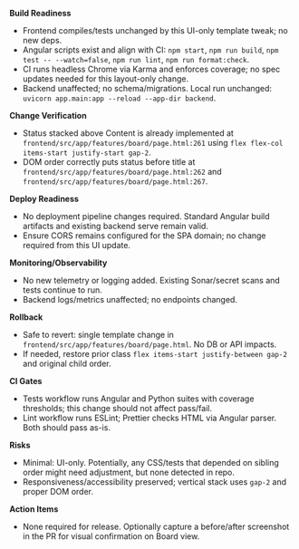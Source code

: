 **Build Readiness**
- Frontend compiles/tests unchanged by this UI-only template tweak; no new deps.
- Angular scripts exist and align with CI: `npm start`, `npm run build`, `npm test -- --watch=false`, `npm run lint`, `npm run format:check`.
- CI runs headless Chrome via Karma and enforces coverage; no spec updates needed for this layout-only change.
- Backend unaffected; no schema/migrations. Local run unchanged: `uvicorn app.main:app --reload --app-dir backend`.

**Change Verification**
- Status stacked above Content is already implemented at `frontend/src/app/features/board/page.html:261` using `flex flex-col items-start justify-start gap-2`.
- DOM order correctly puts status before title at `frontend/src/app/features/board/page.html:262` and `frontend/src/app/features/board/page.html:267`.

**Deploy Readiness**
- No deployment pipeline changes required. Standard Angular build artifacts and existing backend serve remain valid.
- Ensure CORS remains configured for the SPA domain; no change required from this UI update.

**Monitoring/Observability**
- No new telemetry or logging added. Existing Sonar/secret scans and tests continue to run.
- Backend logs/metrics unaffected; no endpoints changed.

**Rollback**
- Safe to revert: single template change in `frontend/src/app/features/board/page.html`. No DB or API impacts.
- If needed, restore prior class `flex items-start justify-between gap-2` and original child order.

**CI Gates**
- Tests workflow runs Angular and Python suites with coverage thresholds; this change should not affect pass/fail.
- Lint workflow runs ESLint; Prettier checks HTML via Angular parser. Both should pass as-is.

**Risks**
- Minimal: UI-only. Potentially, any CSS/tests that depended on sibling order might need adjustment, but none detected in repo.
- Responsiveness/accessibility preserved; vertical stack uses `gap-2` and proper DOM order.

**Action Items**
- None required for release. Optionally capture a before/after screenshot in the PR for visual confirmation on Board view.
